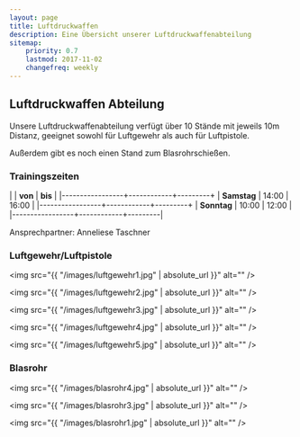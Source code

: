 ```yaml
---
layout: page
title: Luftdruckwaffen
description: Eine Übersicht unserer Luftdruckwaffenabteilung
sitemap:
    priority: 0.7
    lastmod: 2017-11-02
    changefreq: weekly
---
```


## Luftdruckwaffen Abteilung

Unsere Luftdruckwaffenabteilung verfügt über 10 Stände mit jeweils 10m Distanz, geeignet sowohl für Luftgewehr als auch für Luftpistole.

Außerdem gibt es noch einen Stand zum Blasrohrschießen.

### Trainingszeiten

|                 |   **von**  | **bis** |
|-----------------+------------+---------+
| **Samstag**     |    14:00   |  16:00  |
|-----------------+------------+---------+
| **Sonntag**     |    10:00   |  12:00  |
|-----------------+------------+---------|

Ansprechpartner: Anneliese Taschner

### Luftgewehr/Luftpistole

<span class="image fit"><img src="{{ "/images/luftgewehr1.jpg" | absolute_url }}" alt="" /></span>

<span class="image fit"><img src="{{ "/images/luftgewehr2.jpg" | absolute_url }}" alt="" /></span>

<span class="image fit"><img src="{{ "/images/luftgewehr3.jpg" | absolute_url }}" alt="" /></span>

<span class="image fit"><img src="{{ "/images/luftgewehr4.jpg" | absolute_url }}" alt="" /></span>

<span class="image fit"><img src="{{ "/images/luftgewehr5.jpg" | absolute_url }}" alt="" /></span>

### Blasrohr

<span class="image left"><img src="{{ "/images/blasrohr4.jpg" | absolute_url }}" alt="" /></span>

<span class="image right"><img src="{{ "/images/blasrohr3.jpg" | absolute_url }}" alt="" /></span>

<span class="image fit"><img src="{{ "/images/blasrohr1.jpg" | absolute_url }}" alt="" /></span>
